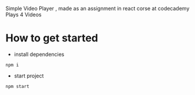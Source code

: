 Simple Video Player , made as an assignment in react corse at codecademy
Plays 4 Videos 

# How to get started
* install dependencies
```
npm i
```
* start project
```
npm start
```
